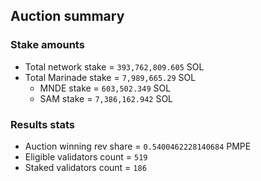 ## Auction summary

### Stake amounts
- Total network stake = `393,762,809.605` SOL
- Total Marinade stake = `7,989,665.29` SOL
  - MNDE stake = `603,502.349` SOL
  - SAM stake = `7,386,162.942` SOL

### Results stats
- Auction winning rev share = `0.5400462228140684` PMPE
- Eligible validators count = `519`
- Staked validators count = `186`
